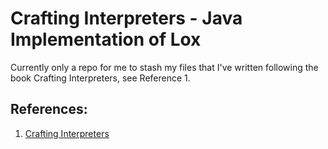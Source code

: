 # Crafting Interpreters - Java Implementation of Lox
Currently only a repo for me to stash my files that I've written following the book Crafting Interpreters, see Reference 1.


## References:
1. [Crafting Interpreters](https://craftinginterpreters.com/)
